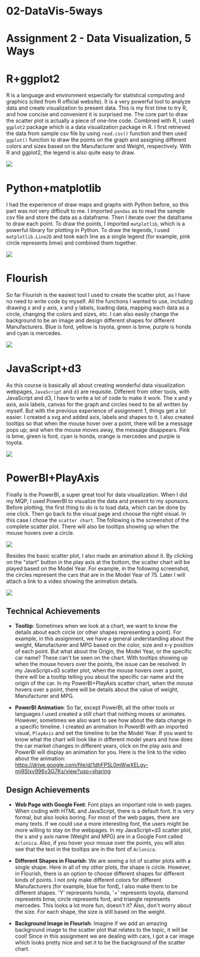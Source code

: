 # 02-DataVis-5ways

Assignment 2 - Data Visualization, 5 Ways  
===

# R+ggplot2
R is a language and environment especially for statistical computing
 and graphics (cited from R official website). It is a very powerful
 tool to analyze data and create visualization to present data. This 
 is my first time to try R, and how concise and convenient it is
 surprised me. The core part to draw the scatter plot is actually
 a piece of one-line code. Combined with R, I used `ggplot2` package
 which is a data visualization package in R. I first retrieved the
 data from sample csv file by using `read.csv()` function and then 
 used `ggplot()` function to draw the points on the graph and assigning
 different colors and sizes based on the Manufacturer and Weight, 
 respectively. With R and ggplot2, the legend is also quite easy
 to draw.
 
 ![](img/ggplot2.png)
 
 # Python+matplotlib
 I had the experience of draw maps and graphs with Python before,
 so this part was not very difficult to me. I imported `pandas` 
 as to read the sample csv file and store the data as a dataframe.
 Then I iterate over the dataframe to draw each point. To draw the points,
 I imported `matplotlib`, which is a powerful library for plotting in Python.
 To draw the legends, I used `matplotlib.Line2D` and took each line as a
 single legend (for example, pink circle represents bmw) and combined 
 them together.
 
 ![](img/Python.png)
 
 # Flourish
 So far Flourish is the easiest tool I used to create the scatter
 plot, as I have no need to write code by myself. All the functions I
 wanted to use, including drawing x and y axis, x and y labels, loading data, 
 mapping each data as a circle, changing the colors and sizes, etc. I can
 also easily change the background to be an image and design different
 shapes for different Manufacturers. Blue is ford, yellow is toyota, green
 is bmw, purple is honda and cyan is mercedes.
 
 ![](Flourish/Flourish-ScatterPlot.png)
 
 # JavaScript+d3
 As this course is basically all about creating wonderful data visualization
 webpages, `JavaScript` and `d3` are requisite. Different from other tools, 
 with JavaScript and d3, I have to write a lot of code to make it work.
 The x and y axis, axis labels, canvas for the graph and circles need
 to be all written by myself. But with the previous experience of assignment 1,
 things get a lot easier. I created a svg and added axis, labels and shapes to it.
 I also created tooltips so that when the mouse hover over a point, there will
 be a message pops up; and when the mouse moves away, the message disappears.
 Pink is bmw, green is ford, cyan is honda, orange is mercedes and purple is toyota.
 
  ![](img/d3.jpg)
  
 # PowerBI+PlayAxis
 Finally is the PowerBI, a super great tool for data visualization.
 When I did my MQP, I used PowerBI to visualize the data and present to
 my sponsors. Before plotting, the first thing to do is to load data, which 
 can be done by one click. Then go back to the visual page and choose the right
 visual. In this case I chose the `scatter chart`. The following is the screenshot 
 of the complete scatter plot. There will also be tooltips showing up when the 
 mouse hovers over a circle.
 
  ![](img/PowerBI-1.png)
 
 Besides the basic scatter plot, I also made an animation about it.
 By clicking on the "start" button in the play axis at the bottom, 
 the scatter chart will be played based on the Model Year. For example, in
 the following screenshot, the circles represent the cars that are in
 the Model Year of 75. Later I will attach a link to a video showing the
 animation details.
 
  ![](img/PowerBI-2.png)


## Technical Achievements
- **Tooltip**: 
Sometimes when we look at a chart, we want to know the details about
each circle (or other shapes representing a point). For example, in 
this assignment, we have a general understanding about the weight, Manufacturer and MPG based on
the color, size and x-y position of each point. But what about the Origin, 
the Model Year, or the specific car name? These can't be seen on the chart.
With tooltips showing up when the mouse hovers over the points, the issue
can be resolved. In my JavaScript+d3 scatter plot, when the mouse
hovers over a point, there will be a tooltip telling you about the 
specific car name and the origin of the car. In my PowerBI+PlayAxis
scatter chart, when the mouse hovers over a point, there will be details
 about the value of weight, Manufacturer and MPG.
 
- **PowerBI Animation**: 
So far, except PowerBI, all the other tools or languages I used
created a still chart that nothing moves or animates. However, 
sometimes we also want to see how about the data change in a specific
timeline. I created an animation in PowerBI with an imported visual,
`PlayAxis` and set the timeline to be the Model Year. If you want
to know what the chart will look like in different model years and how
does the car market changes in different years, click on the play
axis and PowerBI will display an animation for you. Here is the link to the video about the animation: https://drive.google.com/file/d/1dhFP5L0mWwXELgy-mj9SIxv996v3G7Ks/view?usp=sharing

## Design Achievements
- **Web Page with Google Font**: 
Font plays an important role in web pages. When coding with HTML and
JavaScript, there is a default font. It is very formal, but also looks
boring. For most of the web pages, there are many texts. If we could
use a more interesting font, the users might be more willing to stay
on the webpages. In my JavaScript+d3 scatter plot, the x and y axis name 
(Weight and MPG) are in a Google Font called `Aclonica`. Also, if
you hover your mouse over the points, you will also see that the
text in the tooltips are in the font of `Aclonica`.

- **Different Shapes in Flourish**:
We are seeing a lot of scatter plots with a single shape. Here in
all of my other plots, the shape is circle. However, in Flourish, there
is an option to choose different shapes for different kinds of points.
I not only make different colors for different Manufacturers (for example, 
blue for ford), I also make them to be different shapes. 'Y' represents
honda, '+' represents toyota, diamond represents bmw, circle represents ford,
 and triangle represents mercedes. This looks a lot more fun, doesn't it?
 Also, don't worry about the size. For each shape, the size is still based
 on the weight.
 
 - **Background Image in Flourish**:
 Imagine if we add an amazing background image to the scatter plot that
 relates to the topic, it will be cool! Since in this assignment we are
 dealing with cars, I got a car image which looks pretty nice and set it
 to be the background of the scatter chart.
